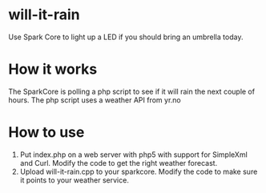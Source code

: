will-it-rain
============

Use Spark Core to light up a LED if you should bring an umbrella today. 

# How it works
The SparkCore is polling a php script to see if it will rain the next couple of hours. 
The php script uses a weather API from yr.no

# How to use
1. Put index.php on a web server with php5 with support for SimpleXml and Curl. Modify the code to get the right weather forecast.
2. Upload will-it-rain.cpp to your sparkcore. Modify the code to make sure it points to your weather service.
